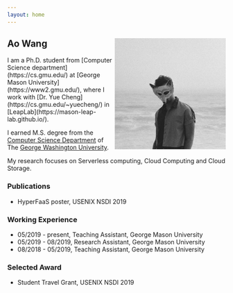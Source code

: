 ```yaml
---
layout: home
---   
```

<h2>
<img src="image/22485154.jpeg"
  width="256"
  height="256"
  style="float:right;">
  Ao Wang
</h2>
I am a Ph.D. student from [Computer Science department](https://cs.gmu.edu/) at [George Mason University](https://www2.gmu.edu/), 
where I work with [Dr. Yue Cheng](https://cs.gmu.edu/~yuecheng/) in [LeapLab](https://mason-leap-lab.github.io/).

I earned M.S. degree from the [Computer Science Department](https://www.cs.seas.gwu.edu/) of The [George Washington University](https://www.gwu.edu/).

My research focuses on Serverless computing, Cloud Computing and Cloud Storage.


### Publications
* HyperFaaS poster, USENIX NSDI 2019

### Working Experience
* 05/2019 - present, Teaching Assistant, George Mason University
* 05/2019 - 08/2019, Research Assistant, George Mason University
* 08/2018 - 05/2019, Teaching Assistant, George Mason University

### Selected Award
* Student Travel Grant, USENIX NSDI 2019